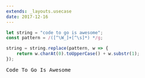 ```yaml
---
extends: _layouts.usecase
date: 2017-12-16
---
```



```javascript
let string = "code to go is awesome";
const pattern = /([^\W_]+[^\s]*) */g;

string = string.replace(pattern, w => {
    return w.charAt(0).toUpperCase() + w.substr(1);
});
```
<pre class="output">
Code To Go Is Awesome
</pre>
